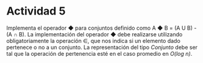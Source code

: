 # Actividad 5
Implementa el operador ◆ para conjuntos definido como A ◆ B = (A U B) - (A ∩ B). 
La implementación del operador ◆ debe realizarse utilizando obligatoriamente la operación ∈, 
que nos indica si un elemento dado pertenece o no a un conjunto.
La representación del tipo _Conjunto_ debe ser tal que la operación de pertenencia esté en el caso 
promedio en _O(log n)_. 
